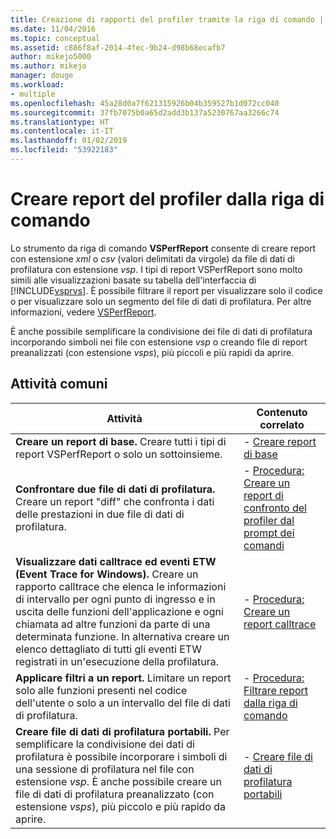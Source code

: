 ```yaml
---
title: Creazione di rapporti del profiler tramite la riga di comando | Microsoft Docs
ms.date: 11/04/2016
ms.topic: conceptual
ms.assetid: c886f8af-2014-4fec-9b24-d98b68ecafb7
author: mikejo5000
ms.author: mikejo
manager: douge
ms.workload:
- multiple
ms.openlocfilehash: 45a28d0a7f621315926b04b359527b1d072cc040
ms.sourcegitcommit: 37fb7075b0a65d2add3b137a5230767aa3266c74
ms.translationtype: HT
ms.contentlocale: it-IT
ms.lasthandoff: 01/02/2019
ms.locfileid: "53922183"
---
```

# <a name="create-profiler-reports-from-the-command-line"></a>Creare report del profiler dalla riga di comando
Lo strumento da riga di comando **VSPerfReport** consente di creare report con estensione *xml* o *csv* (valori delimitati da virgole) da file di dati di profilatura con estensione *vsp*. I tipi di report VSPerfReport sono molto simili alle visualizzazioni basate su tabella dell'interfaccia di [!INCLUDE[vsprvs](../code-quality/includes/vsprvs_md.md)]. È possibile filtrare il report per visualizzare solo il codice o per visualizzare solo un segmento del file di dati di profilatura. Per altre informazioni, vedere [VSPerfReport](../profiling/vsperfreport.md).  
  
 È anche possibile semplificare la condivisione dei file di dati di profilatura incorporando simboli nei file con estensione *vsp* o creando file di report preanalizzati (con estensione *vsps*), più piccoli e più rapidi da aprire.  
  
## <a name="common-tasks"></a>Attività comuni
  
|Attività|Contenuto correlato|  
|----------|---------------------|  
|**Creare un report di base.** Creare tutti i tipi di report VSPerfReport o solo un sottoinsieme.|-   [Creare report di base](../profiling/creating-basic-profiling-reports-from-the-command-line.md)|  
|**Confrontare due file di dati di profilatura.** Creare un report "diff" che confronta i dati delle prestazioni in due file di dati di profilatura.|-   [Procedura: Creare un report di confronto del profiler dal prompt dei comandi](../profiling/how-to-create-a-profiler-comparison-report-from-a-command-prompt.md)|  
|**Visualizzare dati calltrace ed eventi ETW (Event Trace for Windows).** Creare un rapporto calltrace che elenca le informazioni di intervallo per ogni punto di ingresso e in uscita delle funzioni dell'applicazione e ogni chiamata ad altre funzioni da parte di una determinata funzione. In alternativa creare un elenco dettagliato di tutti gli eventi ETW registrati in un'esecuzione della profilatura.|-   [Procedura: Creare un report calltrace](../profiling/how-to-create-a-profiling-tools-call-trace-report.md)|  
|**Applicare filtri a un report.** Limitare un report solo alle funzioni presenti nel codice dell'utente o solo a un intervallo del file di dati di profilatura.|-   [Procedura: Filtrare report dalla riga di comando](../profiling/how-to-filter-reports-from-the-command-line.md)|  
|**Creare file di dati di profilatura portabili.** Per semplificare la condivisione dei dati di profilatura è possibile incorporare i simboli di una sessione di profilatura nel file con estensione *vsp*. È anche possibile creare un file di dati di profilatura preanalizzato (con estensione *vsps*), più piccolo e più rapido da aprire.|-   [Creare file di dati di profilatura portabili](../profiling/creating-portable-profiling-data-files-from-the-command-line.md)|